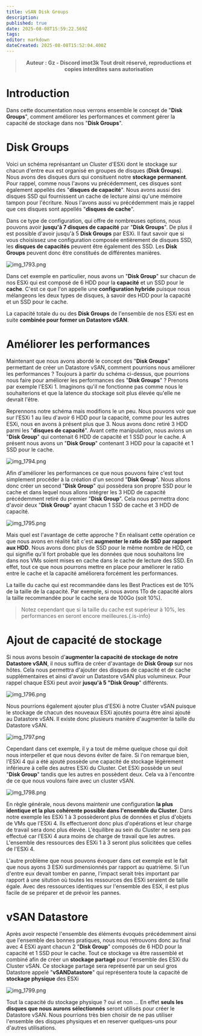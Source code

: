 ```yaml
---
title: vSAN Disk Groups
description: 
published: true
date: 2025-08-08T15:59:22.569Z
tags: 
editor: markdown
dateCreated: 2025-08-08T15:52:04.400Z
---
```


> <b><p style="text-align: center;"> Auteur : Gz - Discord imot3k 
> Tout droit réservé, reproductions et copies interdites sans autorisation </p></b>

# Introduction
Dans cette documentation nous verrons ensemble le concept de "**Disk Groups**", comment améliorer les performances et comment gérer la capacité de stockage dans nos "**Disk Groups**".

# Disk Groups

Voici un schéma représantant un Cluster d'ESXi dont le stockage sur chacun d'entre eux est organisé en groupes de disques (**Disk Groups**).
Nous avons des disques durs qui consituent notre **stockage permanent**.
Pour rappel, comme nous l'avons vu précédemment, ces disques sont également appellés des "**disques de capacité**".
Nous avons aussi des disques SSD qui fournissent un cache de lecture ainsi qu'une mémoire tampon pour l'écriture.
Nous l'avons aussi vu précédemment mais je rappel que ces disques sont appellés "**disques de cache**".

Dans ce type de configuration, qui offre de nombreuses options, nous pouvons avoir **jusqu'à 7 disques de capacité** par "**Disk Groups**".
De plus il est possible d'avoir jusqu'à 5 **Disk Groups** par ESXi.
Il faut savoir que si vous choisissez une configuration composée entièrement de disques SSD, les **disques de capacités** peuvent être également des SSD.
Les **Disk Groups** peuvent donc être constitués de différentes manières.

![img_1793.png](/img_1793.png)

Dans cet exemple en particulier, nous avons un "**Disk Group**" sur chacun de nos ESXi qui est composé de 6 HDD pour la **capacité** et un SSD pour le **cache**.
C'est ce que l'on appelle une **configuration hybride** puisque nous mélangeons les deux types de disques, à savoir des HDD pour la capacité et un SSD pour le cache.

La capacité totale du ou des **Disk Groups** de l'ensemble de nos ESXi est en suite **combinée pour former un Datastore vSAN**.

# Améliorer les performances

Maintenant que nous avons abordé le concept des "**Disk Groups**" permettant de créer un Datastore vSAN, comment pourrions nous améliorer les performances ?
Toujours à partir du schéma ci-dessus, que pourrions nous faire pour améliorer les performances des "**Disk Groups**" ?
Prenons par exemple l'ESXi 1. Imaginons qu'il ne fonctionne pas comme nous le souhaiterions et que la latence du stockage soit plus élevée qu'elle ne devrait l'être.

Reprennons notre schéma mais modifions le un peu.
Nous pouvons voir que sur l'ESXi 1 au lieu d'avoir 6 HDD pour la capacité, comme pour les autres ESXi, nous en avons à présent plus que 3.
Nous avons donc retiré 3 HDD parmi les "**disques de capacité**".
Avant cette manipulation, nous avions un "**Disk Group**" qui contenait 6 HDD de capacité et 1 SSD pour le cache.
A présent nous avons un "**Disk Group**" contenant 3 HDD pour la capacité et 1 SSD pour le cache.

![img_1794.png](/img_1794.png)

Afin d'améliorer les performances ce que nous pouvons faire c'est tout simplement procéder à la création d'un second "**Disk Group**".
Nous allons donc créer un second "**Disk Group**" qui possèdera son propre SSD pour le cache et dans lequel nous allons intégrer les 3 HDD de capacité précédemment retiré du premier "**Disk Group**".
Cela nous permettra donc d'avoir deux "**Disk Group**" ayant chacun 1 SSD de cache et 3 HDD de capacité.

![img_1795.png](/img_1795.png)

Mais quel est l'avantage de cette approche ?
En réalisant cette opération ce que nous avons en réalité fait c'est **augmenter le ratio de SSD par rapport aux HDD**. 
Nous avons donc plus de SSD pour le même nombre de HDD, ce qui signifie qu'il fort probable que les données que nous souhaitons lire dans nos VMs soient mises en cache dans le cache de lecture des SSD.
En effet, tout ce que nous pourrons mettre en place pour améliorer le ratio entre le cache et la capacité améliorera forcément les performances.

La taille du cache qui est recommandée dans les Best Practices est de 10% de la taille de la capacité.
Par exemple, si nous avons 1To de capacité alors la taille recommandée pour le cache sera de 100Go (soit 10%).

> Notez cependant que si la taille du cache est supérieur à 10%, les performances en seront encore meilleures.{.is-info}

# Ajout de capacité de stockage

Si nous avons besoin d'**augmenter la capacité de stockage de notre Datastore vSAN**, il nous suffira de créer d'avantage de **Disk Group** sur nos hôtes.
Cela nous permettra d'ajouter des disques de capacité et de cache supplémentaires et ainsi d'avoir un Datastore vSAN plus volumineux.
Pour rappel chaque ESXi peut avoir **jusqu'à 5 "Disk Group**" différents.

![img_1796.png](/img_1796.png)

Nous pourrions également ajouter plus d'ESXi à notre Cluster vSAN puisque le stockage de chacun des nouveaux ESXi ajoutés pourra être ainsi ajouté au Datastore vSAN.
Il existe donc plusieurs manière d'augmenter la taille du Datastore vSAN.

![img_1797.png](/img_1797.png)

Cependant dans cet exemple, il y a tout de même quelque chose qui doit nous interpeller et que nous devons éviter de faire.
Si l'on remarque bien, l'ESXi 4 qui a été ajouté possède une capacité de stockage légèrement inférieure à celle des autres ESXi du Cluster.
Cet ESXi possède un seul "**Disk Group**" tandis que les autres en possèdent deux. Cela va à l'encontre de ce que nous voulons faire avec un cluster vSAN.

![img_1798.png](/img_1798.png)

En règle générale, nous devons maintenir une configuration **la plus identique et la plus cohérente possible dans l'ensemble du Cluster**.
Dans notre exemple les ESXi 1 à 3 possèderont plus de données et plus d'objets de VMs que l'ESXi 4.
Ils effectueront donc plus d'opérations et leur charge de travail sera donc plus élevée.
L'équilibre au sein du Cluster ne sera pas effectué car l'ESXi 4 aura moins de charge de travail que les autres.
L'ensemble des ressources des ESXi 1 à 3 seront plus solicitées que celles de l'ESXi 4.

L'autre problème que nous pouvons évoquer dans cet exemple est le fait que nous ayons 3 ESXi surdimensionnés par rapport au quatrième.
Si l'un d'entre eux devait tomber en panne, l'impact serait très important par rapport à une sitution où toutes les ressources des ESXi seraient de taille égale.
Avec des ressources identiques sur l'ensemble des ESX, il est plus facile de se préparer et de prévoir les pannes.

# vSAN Datastore

Après avoir respecté l'ensemble des éléments évoqués précédemment ainsi que l'ensemble des bonnes pratiques, nous nous retrouvons donc au final avec 4 ESXi ayant chacun 2 "**Disk Group**" composés de 6 HDD pour la capacité et 1 SSD pour le cache.
Tout ce stockage va être rassemblé et combiné afin de créer un **stockage partagé** pour l'ensemble des ESXi du Cluster vSAN.
Ce stockage partagé sera représenté par un seul gros Datastore appelé "**vSANDatastore**" qui représentera toute la capacité de **stockage physique** des ESXi

![img_1799.png](/img_1799.png)

Tout la capacité du stockage physique ? oui et non ...
En effet **seuls les disques que nous aurons sélectionnés** seront utilisés pour créer le Datastore vSAN.
Nous pourrions très bien choisir de ne pas utiliser l'ensemble des disques physiques et en reserver quelques-uns pour d'autres utilisations.